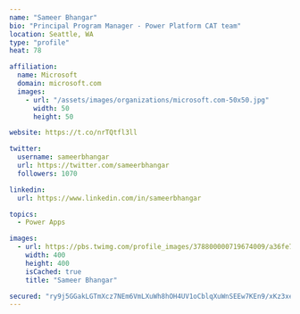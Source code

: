 ```yaml
---
name: "Sameer Bhangar"
bio: "Principal Program Manager - Power Platform CAT team"
location: Seattle, WA
type: "profile"
heat: 78

affiliation:
  name: Microsoft
  domain: microsoft.com
  images:
    - url: "/assets/images/organizations/microsoft.com-50x50.jpg"
      width: 50
      height: 50

website: https://t.co/nrTQtfl3ll

twitter:
  username: sameerbhangar
  url: https://twitter.com/sameerbhangar
  followers: 1070

linkedin:
  url: https://www.linkedin.com/in/sameerbhangar

topics:
  - Power Apps

images:
  - url: https://pbs.twimg.com/profile_images/378800000719674009/a36fe7ddfab1778b76e5793772e43798_400x400.jpeg
    width: 400
    height: 400
    isCached: true
    title: "Sameer Bhangar"

secured: "ry9j5GGakLGTmXcz7NEm6VmLXuWh8hOH4UV1oCblqXuWnSEEw7KEn9/xKz3xemTeU+qki5wy/p8hRdYHUoIMGPKPeefbU9K3ywXiZ7IOK9T1hzJmczxzb0CfFjifblx8xuQLn3XiIj3OiMOGoqkJlbKdCoAISkgru2j+Lh1mR3fGhQI5/xgYD1eaW8wJf55bPeUvEHLzjjdiTCnz+WKYydggj6jQTG9JIgjb2qV54Y5lhbqpXXya498NHwKmD00YJ0qvZo1k5BacdXI+5MbVnzAuX0qHijhh/D7V8UzpwX79GEXEt6F3RUTWiGm8gOKMVojwA9NZ8SwM9SOqOaBCh5xBYehiGwXOt9XeojPpYrHY9iUWFj06rwEeOKbmt8G55CLTJsPTE+OQA1q0dtVgLVOX8xwJSGNDTCf/0iRl2L8=;5pnHk112NK9VdWxbtL/p4Q=="
---
```


